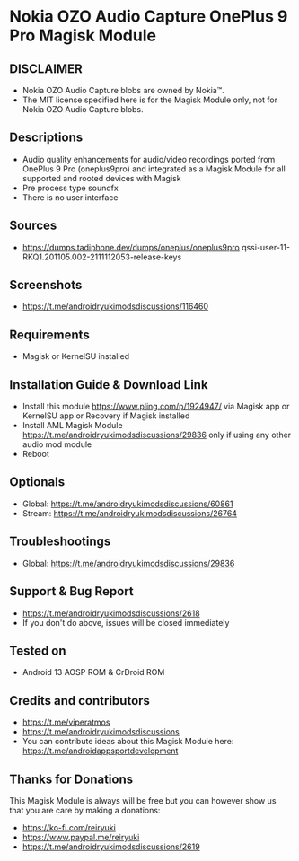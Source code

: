 # Nokia OZO Audio Capture OnePlus 9 Pro Magisk Module

## DISCLAIMER
- Nokia OZO Audio Capture blobs are owned by Nokia™.
- The MIT license specified here is for the Magisk Module only, not for Nokia OZO Audio Capture blobs.

## Descriptions
- Audio quality enhancements for audio/video recordings ported from OnePlus 9 Pro (oneplus9pro) and integrated as a Magisk Module for all supported and rooted devices with Magisk
- Pre process type soundfx
- There is no user interface

## Sources
- https://dumps.tadiphone.dev/dumps/oneplus/oneplus9pro qssi-user-11-RKQ1.201105.002-2111112053-release-keys

## Screenshots
- https://t.me/androidryukimodsdiscussions/116460

## Requirements
- Magisk or KernelSU installed

## Installation Guide & Download Link
- Install this module https://www.pling.com/p/1924947/ via Magisk app or KernelSU app or Recovery if Magisk installed
- Install AML Magisk Module https://t.me/androidryukimodsdiscussions/29836 only if using any other audio mod module
- Reboot

## Optionals
- Global: https://t.me/androidryukimodsdiscussions/60861
- Stream: https://t.me/androidryukimodsdiscussions/26764

## Troubleshootings
- Global: https://t.me/androidryukimodsdiscussions/29836

## Support & Bug Report
- https://t.me/androidryukimodsdiscussions/2618
- If you don't do above, issues will be closed immediately

## Tested on
- Android 13 AOSP ROM & CrDroid ROM

## Credits and contributors
- https://t.me/viperatmos
- https://t.me/androidryukimodsdiscussions
- You can contribute ideas about this Magisk Module here: https://t.me/androidappsportdevelopment

## Thanks for Donations
This Magisk Module is always will be free but you can however show us that you are care by making a donations:
- https://ko-fi.com/reiryuki
- https://www.paypal.me/reiryuki
- https://t.me/androidryukimodsdiscussions/2619


